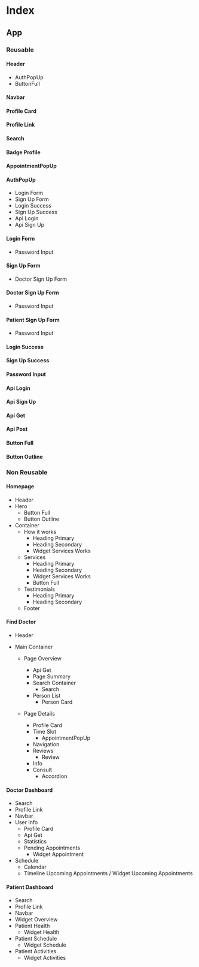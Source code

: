 # Index

## App

### Reusable

#### Header

- AuthPopUp
- ButtonFull

#### Navbar

#### Profile Card

#### Profile Link

#### Search

#### Badge Profile

#### AppointmentPopUp

#### AuthPopUp

- Login Form
- Sign Up Form
- Login Success
- Sign Up Success
- Api Login
- Api Sign Up

#### Login Form

- Password Input

#### Sign Up Form

- Doctor Sign Up Form

#### Doctor Sign Up Form

- Password Input

#### Patient Sign Up Form

- Password Input

#### Login Success

#### Sign Up Success

#### Password Input

#### Api Login

#### Api Sign Up

#### Api Get

#### Api Post

#### Button Full

#### Button Outline

<!-- Non reusable -->

### Non Reusable

#### Homepage

- Header
- Hero
  - Button Full
  - Button Outline
- Container
  - How it works
    - Heading Primary
    - Heading Secondary
    - Widget Services Works
  - Services
    - Heading Primary
    - Heading Secondary
    - Widget Services Works
    - Button Full
  - Testimonials
    - Heading Primary
    - Heading Secondary
  - Footer

#### Find Doctor

- Header

- Main Container

  - Page Overview

    - Api Get
    - Page Summary
    - Search Container
      - Search
    - Person List
      - Person Card

  - Page Details
    - Profile Card
    - Time Slot
      - AppointmentPopUp
    - Navigation
    - Reviews
      - Review
    - Info
    - Consult
      - Accordion

#### Doctor Dashboard

- Search
- Profile Link
- Navbar
- User Info
  - Profile Card
  - Api Get
  - Statistics
  - Pending Appointments
    - Widget Appointment
- Schedule
  - Calendar
  - Timeline Upcoming Appointments / Widget Upcoming Appointments

#### Patient Dashboard

- Search
- Profile Link
- Navbar
- Widget Overview
- Patient Health
  - Widget Health
- Patient Schedule
  - Widget Schedule
- Patient Activities
  - Widget Activities
